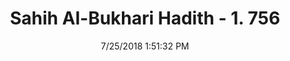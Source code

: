 ---
title        : "Sahih Al-Bukhari Hadith - 1. 756"
date         : 7/25/2018 1:51:32 PM
draft        : false
type         : "hadith"
layout       : "hadith"
BookCode     : "SHB"
VolumeNumber : "1"
HadithNumber : "756"
categories  :  ["Prayer Characteristics-Putting both hands on knees while bowing"]
tags  :  ["Musab bin Sad"]
---